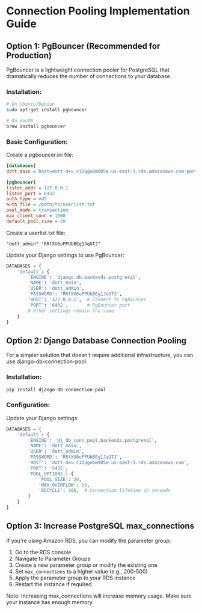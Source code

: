 # Connection Pooling Implementation Guide

## Option 1: PgBouncer (Recommended for Production)

PgBouncer is a lightweight connection pooler for PostgreSQL that dramatically reduces the number of connections to your database.

### Installation:

```bash
# On Ubuntu/Debian
sudo apt-get install pgbouncer

# On macOS
brew install pgbouncer
```

### Basic Configuration:

Create a pgbouncer.ini file:

```ini
[databases]
dott_main = host=dott-dev.c12qgo6m085e.us-east-1.rds.amazonaws.com port=5432 dbname=dott_main

[pgbouncer]
listen_addr = 127.0.0.1
listen_port = 6432
auth_type = md5
auth_file = /path/to/userlist.txt
pool_mode = transaction
max_client_conn = 1000
default_pool_size = 20
```

Create a userlist.txt file:

```
"dott_admin" "RRfXU6uPPUbBEg1JqGTJ"
```

Update your Django settings to use PgBouncer:

```python
DATABASES = {
    'default': {
        'ENGINE': 'django.db.backends.postgresql',
        'NAME': 'dott_main',
        'USER': 'dott_admin',
        'PASSWORD': 'RRfXU6uPPUbBEg1JqGTJ',
        'HOST': '127.0.0.1',  # Connect to PgBouncer
        'PORT': '6432',       # PgBouncer port
        # Other settings remain the same
    }
}
```

## Option 2: Django Database Connection Pooling

For a simpler solution that doesn't require additional infrastructure, you can use django-db-connection-pool.

### Installation:

```bash
pip install django-db-connection-pool
```

### Configuration:

Update your Django settings:

```python
DATABASES = {
    'default': {
        'ENGINE': 'dj_db_conn_pool.backends.postgresql',
        'NAME': 'dott_main',
        'USER': 'dott_admin',
        'PASSWORD': 'RRfXU6uPPUbBEg1JqGTJ',
        'HOST': 'dott-dev.c12qgo6m085e.us-east-1.rds.amazonaws.com',
        'PORT': '5432',
        'POOL_OPTIONS': {
            'POOL_SIZE': 20,
            'MAX_OVERFLOW': 10,
            'RECYCLE': 300,  # Connection lifetime in seconds
        }
    }
}
```

## Option 3: Increase PostgreSQL max_connections

If you're using Amazon RDS, you can modify the parameter group:

1. Go to the RDS console
2. Navigate to Parameter Groups
3. Create a new parameter group or modify the existing one
4. Set `max_connections` to a higher value (e.g., 200-500)
5. Apply the parameter group to your RDS instance
6. Restart the instance if required

Note: Increasing max_connections will increase memory usage. Make sure your instance has enough memory.
